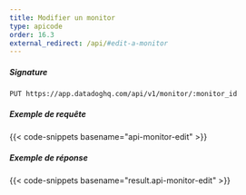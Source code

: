 ```yaml
---
title: Modifier un monitor
type: apicode
order: 16.3
external_redirect: /api/#edit-a-monitor
---
```


##### Signature
`PUT https://app.datadoghq.com/api/v1/monitor/:monitor_id`
##### Exemple de requête
{{< code-snippets basename="api-monitor-edit" >}}
##### Exemple de réponse
{{< code-snippets basename="result.api-monitor-edit" >}}